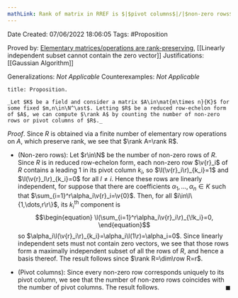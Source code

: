 ```yaml
---
mathLink: Rank of matrix in RREF is $|$pivot columns$|/|$non-zero rows$|$
---
```


<div class="topSpace"></div>

Date Created: 07/06/2022 18:06:05
Tags: #Proposition

Proved by: [Elementary matrices/operations are rank-preserving](Elementary%20matrices%20slash%20operations%20are%20rank-preserving.md), [[Linearly independent subset cannot contain the zero vector]]
Justifications: [[Gaussian Algorithm]]

Generalizations: _Not Applicable_
Counterexamples: _Not Applicable_

``` ad-Proposition
title: Proposition.

_Let $K$ be a field and consider a matrix $A\in\mat{m\times n}{K}$ for some fixed $m,n\in\N^\ast$. Letting $R$ be a reduced row-echelon form of $A$, we can compute $\rank A$ by counting the number of non-zero rows or pivot columns of $R$._

```

_Proof_. Since $R$ is obtained via a finite number of elementary row operations on $A$, which preserve rank, we see that $\rank A=\rank R$.
* (Non-zero rows): Let $r\in\N$ be the number of non-zero rows of $R$. Since $R$ is in reduced row-echelon form, each non-zero row $\v{r}_i$ of $R$ contains a leading 1 in its pivot column $k_i$, so $\l(\v{r}_i\r)_{k_i}=1$ and $\l(\v{r}_l\r)_{k_i}=0$ for all $l\neq i$. Hence these rows are linearly independent, for suppose that there are coefficients $\alpha_1,\dots,\alpha_n\in K$ such that $\sum_{i=1}^r\alpha_i\v{r}_i=\v{0}$. Then, for all $i\in\l\{1,\dots,r\r\}$, its $k_i^\textrm{th}$ component is
$$\begin{equation}
    \l(\sum_{i=1}^r\alpha_i\v{r}_i\r)_{\!k_i}=0,
\end{equation}$$
so $\alpha_i\l(\v{r}_i\r)_{k_i}=\alpha_i\l(1\r)=\alpha_i=0$. Since linearly independent sets must not contain zero vectors, we see that those rows form a maximally independent subset of all the rows of $R$, and hence a basis thereof. The result follows since $\rank R=\dim\row R=r$.

* (Pivot columns): Since every non-zero row corresponds uniquely to its pivot column, we see that the number of non-zero rows coincides with the number of pivot columns. The result follows.<span style="float:right;">$\blacksquare$</span>
